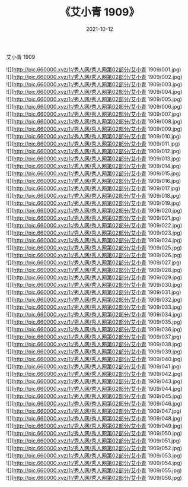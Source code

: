 ﻿---
layout: post
title:  《艾小青 1909》
date:   2021-10-12
img: http://pic.660000.xyz/1:/秀人网/秀人网第02部分/艾小青 1909/000.jpg
categories: [美女, 清纯, 唯美]
---

艾小青 1909

  ![](http://pic.660000.xyz/1:/秀人网/秀人网第02部分/艾小青 1909/001.jpg) <br> ![](http://pic.660000.xyz/1:/秀人网/秀人网第02部分/艾小青 1909/002.jpg) <br> ![](http://pic.660000.xyz/1:/秀人网/秀人网第02部分/艾小青 1909/003.jpg) <br> ![](http://pic.660000.xyz/1:/秀人网/秀人网第02部分/艾小青 1909/004.jpg) <br> ![](http://pic.660000.xyz/1:/秀人网/秀人网第02部分/艾小青 1909/005.jpg) <br> ![](http://pic.660000.xyz/1:/秀人网/秀人网第02部分/艾小青 1909/006.jpg) <br> ![](http://pic.660000.xyz/1:/秀人网/秀人网第02部分/艾小青 1909/007.jpg) <br> ![](http://pic.660000.xyz/1:/秀人网/秀人网第02部分/艾小青 1909/008.jpg) <br> ![](http://pic.660000.xyz/1:/秀人网/秀人网第02部分/艾小青 1909/009.jpg) <br> ![](http://pic.660000.xyz/1:/秀人网/秀人网第02部分/艾小青 1909/010.jpg) <br> ![](http://pic.660000.xyz/1:/秀人网/秀人网第02部分/艾小青 1909/011.jpg) <br> ![](http://pic.660000.xyz/1:/秀人网/秀人网第02部分/艾小青 1909/012.jpg) <br> ![](http://pic.660000.xyz/1:/秀人网/秀人网第02部分/艾小青 1909/013.jpg) <br> ![](http://pic.660000.xyz/1:/秀人网/秀人网第02部分/艾小青 1909/014.jpg) <br> ![](http://pic.660000.xyz/1:/秀人网/秀人网第02部分/艾小青 1909/015.jpg) <br> ![](http://pic.660000.xyz/1:/秀人网/秀人网第02部分/艾小青 1909/016.jpg) <br> ![](http://pic.660000.xyz/1:/秀人网/秀人网第02部分/艾小青 1909/017.jpg) <br> ![](http://pic.660000.xyz/1:/秀人网/秀人网第02部分/艾小青 1909/018.jpg) <br> ![](http://pic.660000.xyz/1:/秀人网/秀人网第02部分/艾小青 1909/019.jpg) <br> ![](http://pic.660000.xyz/1:/秀人网/秀人网第02部分/艾小青 1909/020.jpg) <br> ![](http://pic.660000.xyz/1:/秀人网/秀人网第02部分/艾小青 1909/021.jpg) <br> ![](http://pic.660000.xyz/1:/秀人网/秀人网第02部分/艾小青 1909/022.jpg) <br> ![](http://pic.660000.xyz/1:/秀人网/秀人网第02部分/艾小青 1909/023.jpg) <br> ![](http://pic.660000.xyz/1:/秀人网/秀人网第02部分/艾小青 1909/024.jpg) <br> ![](http://pic.660000.xyz/1:/秀人网/秀人网第02部分/艾小青 1909/025.jpg) <br> ![](http://pic.660000.xyz/1:/秀人网/秀人网第02部分/艾小青 1909/026.jpg) <br> ![](http://pic.660000.xyz/1:/秀人网/秀人网第02部分/艾小青 1909/027.jpg) <br> ![](http://pic.660000.xyz/1:/秀人网/秀人网第02部分/艾小青 1909/028.jpg) <br> ![](http://pic.660000.xyz/1:/秀人网/秀人网第02部分/艾小青 1909/029.jpg) <br> ![](http://pic.660000.xyz/1:/秀人网/秀人网第02部分/艾小青 1909/030.jpg) <br> ![](http://pic.660000.xyz/1:/秀人网/秀人网第02部分/艾小青 1909/031.jpg) <br> ![](http://pic.660000.xyz/1:/秀人网/秀人网第02部分/艾小青 1909/032.jpg) <br> ![](http://pic.660000.xyz/1:/秀人网/秀人网第02部分/艾小青 1909/033.jpg) <br> ![](http://pic.660000.xyz/1:/秀人网/秀人网第02部分/艾小青 1909/034.jpg) <br> ![](http://pic.660000.xyz/1:/秀人网/秀人网第02部分/艾小青 1909/035.jpg) <br> ![](http://pic.660000.xyz/1:/秀人网/秀人网第02部分/艾小青 1909/036.jpg) <br> ![](http://pic.660000.xyz/1:/秀人网/秀人网第02部分/艾小青 1909/037.jpg) <br> ![](http://pic.660000.xyz/1:/秀人网/秀人网第02部分/艾小青 1909/038.jpg) <br> ![](http://pic.660000.xyz/1:/秀人网/秀人网第02部分/艾小青 1909/039.jpg) <br> ![](http://pic.660000.xyz/1:/秀人网/秀人网第02部分/艾小青 1909/040.jpg) <br> ![](http://pic.660000.xyz/1:/秀人网/秀人网第02部分/艾小青 1909/041.jpg) <br> ![](http://pic.660000.xyz/1:/秀人网/秀人网第02部分/艾小青 1909/042.jpg) <br> ![](http://pic.660000.xyz/1:/秀人网/秀人网第02部分/艾小青 1909/043.jpg) <br> ![](http://pic.660000.xyz/1:/秀人网/秀人网第02部分/艾小青 1909/044.jpg) <br> ![](http://pic.660000.xyz/1:/秀人网/秀人网第02部分/艾小青 1909/045.jpg) <br> ![](http://pic.660000.xyz/1:/秀人网/秀人网第02部分/艾小青 1909/046.jpg) <br> ![](http://pic.660000.xyz/1:/秀人网/秀人网第02部分/艾小青 1909/047.jpg) <br> ![](http://pic.660000.xyz/1:/秀人网/秀人网第02部分/艾小青 1909/048.jpg) <br> ![](http://pic.660000.xyz/1:/秀人网/秀人网第02部分/艾小青 1909/049.jpg) <br> ![](http://pic.660000.xyz/1:/秀人网/秀人网第02部分/艾小青 1909/050.jpg) <br> ![](http://pic.660000.xyz/1:/秀人网/秀人网第02部分/艾小青 1909/051.jpg) <br> ![](http://pic.660000.xyz/1:/秀人网/秀人网第02部分/艾小青 1909/052.jpg) <br> ![](http://pic.660000.xyz/1:/秀人网/秀人网第02部分/艾小青 1909/053.jpg) <br> ![](http://pic.660000.xyz/1:/秀人网/秀人网第02部分/艾小青 1909/054.jpg) <br> ![](http://pic.660000.xyz/1:/秀人网/秀人网第02部分/艾小青 1909/055.jpg) <br> ![](http://pic.660000.xyz/1:/秀人网/秀人网第02部分/艾小青 1909/056.jpg) <br>